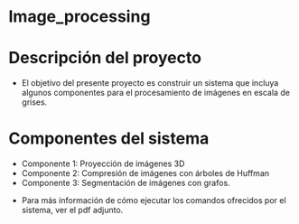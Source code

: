 # Image_processing

# Descripción del proyecto
- El objetivo del presente proyecto es construir un sistema que incluya algunos componentes para el procesamiento de
  imágenes en escala de grises.
# Componentes del sistema
* Componente 1: Proyección de imágenes 3D
* Componente 2: Compresión de imágenes con árboles de Huffman
* Componente 3: Segmentación de imágenes con grafos.
- Para más información de cómo ejecutar los comandos ofrecidos por el sistema, ver el pdf adjunto.
